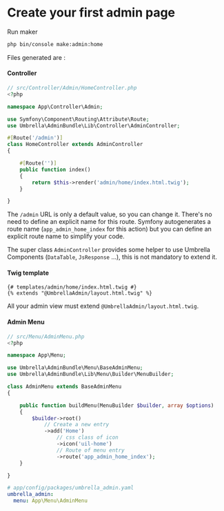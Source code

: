 # Create your first admin page

Run maker
```bash
php bin/console make:admin:home
```
Files generated are :

#### Controller

```php
// src/Controller/Admin/HomeController.php
<?php

namespace App\Controller\Admin;

use Symfony\Component\Routing\Attribute\Route;
use Umbrella\AdminBundle\Lib\Controller\AdminController;

#[Route('/admin')]
class HomeController extends AdminController
{

    #[Route('')]
    public function index()
    {
        return $this->render('admin/home/index.html.twig');
    }

}
```
The `/admin` URL is only a default value, so you can change it.
There's no need to define an explicit name for this route. Symfony autogenerates a route name (`app_admin_home_index` for this action) but you can define an explicit route name to simplify your code.

The super class `AdminController` provides some helper to use Umbrella Components (`DataTable`, `JsResponse` ...), this is not mandatory to extend it.


#### Twig template
```twig
{# templates/admin/home/index.html.twig #}
{% extends "@UmbrellaAdmin/layout.html.twig" %}
```
All your admin view must extend `@UmbrellaAdmin/layout.html.twig`.

#### Admin Menu

```php
// src/Menu/AdminMenu.php
<?php

namespace App\Menu;

use Umbrella\AdminBundle\Menu\BaseAdminMenu;
use Umbrella\AdminBundle\Lib\Menu\Builder\MenuBuilder;

class AdminMenu extends BaseAdminMenu
{

    public function buildMenu(MenuBuilder $builder, array $options)
    {
        $builder->root()
            // Create a new entry
            ->add('Home')
                // css class of icon
                ->icon('uil-home')
                // Route of menu entry
                ->route('app_admin_home_index');
    }

}
```

```yaml
# app/config/packages/umbrella_admin.yaml
umbrella_admin:
  menu: App\Menu\AdminMenu
```
